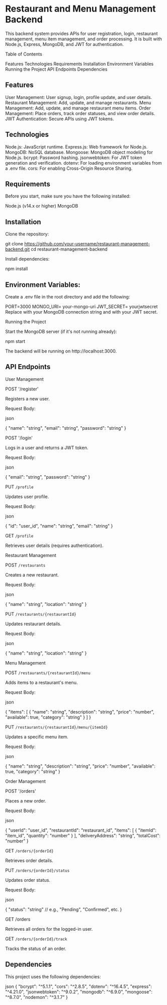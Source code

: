 # Restaurant and Menu Management Backend

This backend system provides APIs for user registration, login, restaurant management, menu item management, and order processing. It is built with Node.js, Express, MongoDB, and JWT for authentication.

Table of Contents

Features
Technologies
Requirements
Installation
Environment Variables
Running the Project
API Endpoints
Dependencies

## Features

User Management: User signup, login, profile update, and user details.
Restaurant Management: Add, update, and manage restaurants.
Menu Management: Add, update, and manage restaurant menu items.
Order Management: Place orders, track order statuses, and view order details.
JWT Authentication: Secure APIs using JWT tokens.

## Technologies

Node.js: JavaScript runtime.
Express.js: Web framework for Node.js.
MongoDB: NoSQL database.
Mongoose: MongoDB object modeling for Node.js.
bcrypt: Password hashing.
jsonwebtoken: For JWT token generation and verification.
dotenv: For loading environment variables from a .env file.
cors: For enabling Cross-Origin Resource Sharing.

## Requirements

Before you start, make sure you have the following installed:

Node.js (v14.x or higher)
MongoDB

## Installation

Clone the repository:

git clone https://github.com/your-username/restaurant-management-backend.git
cd restaurant-management-backend

Install dependencies:

npm install

## Environment Variables:

Create a .env file in the root directory and add the following:

PORT=3000
MONGO_URI= your-mongo-uri
JWT_SECRET= yourjwtsecret
Replace <yourmongouri> with your MongoDB connection string and <your-jwt-secret> with your JWT secret.

Running the Project

Start the MongoDB server (if it's not running already):

npm start

The backend will be running on http://localhost:3000.

## API Endpoints

User Management

POST '/register'

Registers a new user.

Request Body:

json

{
    "name": "string",
    "email": "string",
    "password": "string"
}

POST '/login'

Logs in a user and returns a JWT token.

Request Body:

json

{
    "email": "string",
    "password": "string"
}

PUT `/profile`

Updates user profile.

Request Body:

json

{
    "id": "user_id",
    "name": "string",
    "email": "string"
}

GET `/profile`

Retrieves user details (requires authentication).

Restaurant Management

POST `/restaurants`

Creates a new restaurant.

Request Body:

json

{
    "name": "string",
    "location": "string"
}

PUT `/restaurants/{restaurantId}`

Updates restaurant details.

Request Body:

json

{
    "name": "string",
    "location": "string"
}

Menu Management

POST `/restaurants/{restaurantId}/menu`

Adds items to a restaurant's menu.

Request Body:

json

{
    "items": [
        {
            "name": "string",
            "description": "string",
            "price": "number",
            "available": true,
            "category": "string"
        }
    ]
}

PUT `/restaurants/{restaurantId}/menu/{itemId}`

Updates a specific menu item.

Request Body:

json

{
    "name": "string",
    "description": "string",
    "price": "number",
    "available": true,
    "category": "string"
}

Order Management

POST '/orders'

Places a new order.

Request Body:

json

{
    "userId": "user_id",
    "restaurantId": "restaurant_id",
    "items": [
        {
            "itemId": "item_id",
            "quantity": "number"
        }
    ],
    "deliveryAddress": "string",
    "totalCost": "number"
}

GET `/orders/{orderId}`

Retrieves order details.

PUT `/orders/{orderId}/status`

Updates order status.

Request Body:

json

{
    "status": "string"  // e.g., "Pending", "Confirmed", etc.
}

GET /orders

Retrieves all orders for the logged-in user.

GET `/orders/{orderId}/track`

Tracks the status of an order.

## Dependencies

This project uses the following dependencies:

json
{
  "bcrypt": "^5.1.1",
  "cors": "^2.8.5",
  "dotenv": "^16.4.5",
  "express": "^4.21.0",
  "jsonwebtoken": "^9.0.2",
  "mongodb": "^6.9.0",
  "mongoose": "^8.7.0",
  "nodemon": "^3.1.7"
}
